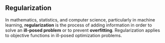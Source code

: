 ## Regularization 

In mathematics, statistics, and computer science, particularly in machine learning, **regularization** is the process of adding information in order to solve an **ill-posed problem** or to prevent **overfitting**. Regularization applies to objective functions in ill-posed optimization problems.
